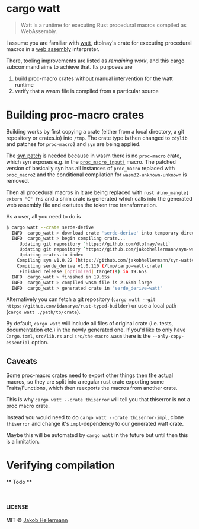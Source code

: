 # cargo watt

> Watt is a runtime for executing Rust procedural macros compiled as WebAssembly.

I assume you are familiar with [watt](https://github.com/dtolnay/watt/blob/master/README.md), dtolnay's crate for executing procedural macros in a [web assembly](https://webassembly.org/) interpreter.

There, tooling improvements are listed as _remaining work_, and this cargo subcommand aims to achieve that.
Its purposes are

1. build proc-macro crates without manual intervention for the watt runtime
2. verify that a wasm file is compiled from a particular source

# Building proc-macro crates

Building works by first copying a crate (either from a local directory, a git repository or crates.io) into `/tmp`.
The crate type is then changed to `cdylib` and patches for `proc-macro2` and `syn` are being applied.

The [syn patch](https://github.com/jakobhellermann/syn-watt) is needed because in wasm there is no `proc-macro` crate, which syn exposes e.g. in the [`proc_macro_input!`](https://docs.rs/syn/1.0.22/syn/macro.parse_macro_input.html) macro.
The patched version of basically syn has all instances of `proc_macro` replaced with `proc_macro2` and the conditional compilation for `wasm32-unknown-unknown` is removed.

Then all procedural macros in it are being replaced with `rust #[no_mangle] extern "C" fn`s and a shim crate is generated which calls into the generated web assembly file and exetutes the token tree transformation.

As a user, all you need to do is

```sh
$ cargo watt --crate serde-derive
  INFO  cargo_watt > download crate 'serde-derive' into temporary directory...
  INFO  cargo_watt > begin compiling crate...
     Updating git repository `https://github.com/dtolnay/watt`
     Updating git repository `https://github.com/jakobhellermann/syn-watt`
     Updating crates.io index
    Compiling syn v1.0.22 (https://github.com/jakobhellermann/syn-watt#0f0ace5e)
    Compiling serde_derive v1.0.110 (/tmp/cargo-watt-crate)
     Finished release [optimized] target(s) in 19.65s
  INFO  cargo_watt > finished in 19.65s
  INFO  cargo_watt > compiled wasm file is 2.65mb large
  INFO  cargo_watt > generated crate in "serde_derive-watt"
```

Alternatively you can fetch a git repository (`cargo watt --git https://github.com/idanarye/rust-typed-builder`) or use a local path (`cargo watt ./path/to/crate`).

By default, `cargo watt` will include all files of original crate (i.e. tests, documentation etc.) in the newly generated one.
If you'd like to only have `Cargo.toml`, `src/lib.rs` and `src/the-macro.wasm` there is the `--only-copy-essential` option.

## Caveats

Some proc-macro crates need to export other things then the actual macros, so they are split into a regular rust crate exporting some Traits/Functions, which then reexports the macros from another crate.

This is why `cargo watt --crate thiserror` will tell you that thiserror is not a proc macro crate.

Instead you would need to do `cargo watt --crate thiserror-impl`, clone `thiserror` and change it's `impl`-dependency to our generated watt crate.

Maybe this will be automated by `cargo watt` in the future but until then this is a limitation.

# Verifying compilation

** Todo **

<br>

#### LICENSE

MIT © [Jakob Hellermann](mailto:jakob.hellermann@protonmail.com)
